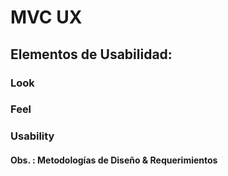 # MVC UX
## Elementos de Usabilidad:
### Look
### Feel
### Usability
#### Obs. : Metodologías de Diseño & Requerimientos
